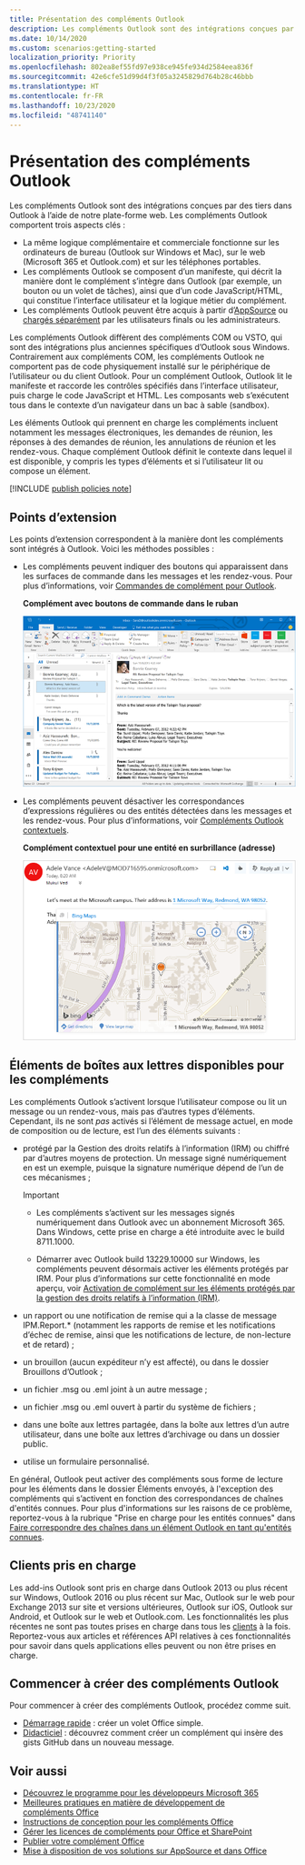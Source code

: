 ```yaml
---
title: Présentation des compléments Outlook
description: Les compléments Outlook sont des intégrations conçues par des tiers dans Outlook à l’aide de notre plate-forme web.
ms.date: 10/14/2020
ms.custom: scenarios:getting-started
localization_priority: Priority
ms.openlocfilehash: 802ea8ef55fd97e938ce945fe934d2584eea836f
ms.sourcegitcommit: 42e6cfe51d99d4f3f05a3245829d764b28c46bbb
ms.translationtype: HT
ms.contentlocale: fr-FR
ms.lasthandoff: 10/23/2020
ms.locfileid: "48741140"
---
```

# <a name="outlook-add-ins-overview"></a>Présentation des compléments Outlook

Les compléments Outlook sont des intégrations conçues par des tiers dans Outlook à l’aide de notre plate-forme web. Les compléments Outlook comportent trois aspects clés :

- La même logique complémentaire et commerciale fonctionne sur les ordinateurs de bureau (Outlook sur Windows et Mac), sur le web (Microsoft 365 et Outlook.com) et sur les téléphones portables.
- Les compléments Outlook se composent d’un manifeste, qui décrit la manière dont le complément s’intègre dans Outlook (par exemple, un bouton ou un volet de tâches), ainsi que d’un code JavaScript/HTML, qui constitue l’interface utilisateur et la logique métier du complément.
- Les compléments Outlook peuvent être acquis à partir d’[AppSource](https://appsource.microsoft.com) ou [chargés séparément](sideload-outlook-add-ins-for-testing.md) par les utilisateurs finals ou les administrateurs.

Les compléments Outlook diffèrent des compléments COM ou VSTO, qui sont des intégrations plus anciennes spécifiques d’Outlook sous Windows. Contrairement aux compléments COM, les compléments Outlook ne comportent pas de code physiquement installé sur le périphérique de l’utilisateur ou du client Outlook. Pour un complément Outlook, Outlook lit le manifeste et raccorde les contrôles spécifiés dans l’interface utilisateur, puis charge le code JavaScript et HTML. Les composants web s’exécutent tous dans le contexte d’un navigateur dans un bac à sable (sandbox).

Les éléments Outlook qui prennent en charge les compléments incluent notamment les messages électroniques, les demandes de réunion, les réponses à des demandes de réunion, les annulations de réunion et les rendez-vous. Chaque complément Outlook définit le contexte dans lequel il est disponible, y compris les types d’éléments et si l’utilisateur lit ou compose un élément.

[!INCLUDE [publish policies note](../includes/note-publish-policies.md)]

## <a name="extension-points"></a>Points d’extension

Les points d’extension correspondent à la manière dont les compléments sont intégrés à Outlook. Voici les méthodes possibles :

- Les compléments peuvent indiquer des boutons qui apparaissent dans les surfaces de commande dans les messages et les rendez-vous. Pour plus d’informations, voir [Commandes de complément pour Outlook](add-in-commands-for-outlook.md).

    **Complément avec boutons de commande dans le ruban**

    ![Forme sans interface utilisateur de commande de complément](../images/uiless-command-shape.png)

- Les compléments peuvent désactiver les correspondances d’expressions régulières ou des entités détectées dans les messages et les rendez-vous. Pour plus d’informations, voir [Compléments Outlook contextuels](contextual-outlook-add-ins.md).

    **Complément contextuel pour une entité en surbrillance (adresse)**

    ![Présente une application contextuelle dans une carte](../images/outlook-detected-entity-card.png)

## <a name="mailbox-items-available-to-add-ins"></a>Éléments de boîtes aux lettres disponibles pour les compléments

Les compléments Outlook s’activent lorsque l’utilisateur compose ou lit un message ou un rendez-vous, mais pas d’autres types d’éléments. Cependant, ils ne sont *pas* activés si l’élément de message actuel, en mode de composition ou de lecture, est l’un des éléments suivants :

- protégé par la Gestion des droits relatifs à l’information (IRM) ou chiffré par d’autres moyens de protection. Un message signé numériquement en est un exemple, puisque la signature numérique dépend de l’un de ces mécanismes ;

  > [!IMPORTANT]
  > - Les compléments s’activent sur les messages signés numériquement dans Outlook avec un abonnement Microsoft 365. Dans Windows, cette prise en charge a été introduite avec le build 8711.1000.
  >
  > - Démarrer avec Outlook build 13229.10000 sur Windows, les compléments peuvent désormais activer les éléments protégés par IRM. Pour plus d’informations sur cette fonctionnalité en mode aperçu, voir [Activation de complément sur les éléments protégés par la gestion des droits relatifs à l’information (IRM)](../reference/objectmodel/preview-requirement-set/outlook-requirement-set-preview.md#add-in-activation-on-items-protected-by-information-rights-management-irm).

- un rapport ou une notification de remise qui a la classe de message IPM.Report.* (notamment les rapports de remise et les notifications d’échec de remise, ainsi que les notifications de lecture, de non-lecture et de retard) ;

- un brouillon (aucun expéditeur n’y est affecté), ou dans le dossier Brouillons d’Outlook ;

- un fichier .msg ou .eml joint à un autre message ;

- un fichier .msg ou .eml ouvert à partir du système de fichiers ;

- dans une boîte aux lettres partagée, dans la boîte aux lettres d’un autre utilisateur, dans une boîte aux lettres d’archivage ou dans un dossier public.

- utilise un formulaire personnalisé.

En général, Outlook peut activer des compléments sous forme de lecture pour les éléments dans le dossier Éléments envoyés, à l'exception des compléments qui s’activent en fonction des correspondances de chaînes d'entités connues. Pour plus d'informations sur les raisons de ce problème, reportez-vous à la rubrique "Prise en charge pour les entités connues" dans [Faire correspondre des chaînes dans un élément Outlook en tant qu'entités connues](match-strings-in-an-item-as-well-known-entities.md).

## <a name="supported-clients"></a>Clients pris en charge

Les add-ins Outlook sont pris en charge dans Outlook 2013 ou plus récent sur Windows, Outlook 2016 ou plus récent sur Mac, Outlook sur le web pour Exchange 2013 sur site et versions ultérieures, Outlook sur iOS, Outlook sur Android, et Outlook sur le web et Outlook.com. Les fonctionnalités les plus récentes ne sont pas toutes prises en charge dans tous les [clients](../reference/requirement-sets/outlook-api-requirement-sets.md#requirement-sets-supported-by-exchange-servers-and-outlook-clients) à la fois. Reportez-vous aux articles et références API relatives à ces fonctionnalités pour savoir dans quels applications elles peuvent ou non être prises en charge.


## <a name="get-started-building-outlook-add-ins"></a>Commencer à créer des compléments Outlook

Pour commencer à créer des compléments Outlook, procédez comme suit.

- [Démarrage rapide](../quickstarts/outlook-quickstart.md) : créer un volet Office simple.
- [Didacticiel](../tutorials/outlook-tutorial.md) : découvrez comment créer un complément qui insère des gists GitHub dans un nouveau message.


## <a name="see-also"></a>Voir aussi
- [Découvrez le programme pour les développeurs Microsoft 365](https://developer.microsoft.com/microsoft-365/dev-program)
- [Meilleures pratiques en matière de développement de compléments Office](../concepts/add-in-development-best-practices.md)
- [Instructions de conception pour les compléments Office](../design/add-in-design.md)
- [Gérer les licences de compléments pour Office et SharePoint](/office/dev/store/license-your-add-ins)
- [Publier votre complément Office](../publish/publish.md)
- [Mise à disposition de vos solutions sur AppSource et dans Office](/office/dev/store/submit-to-the-office-store)
